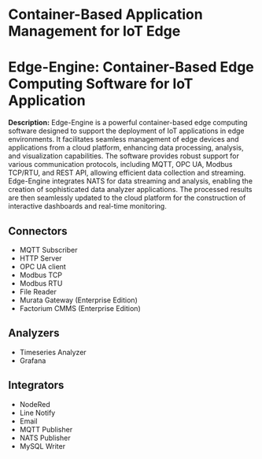 # Container-Based Application Management for IoT Edge
# Edge-Engine: Container-Based Edge Computing Software for IoT Application




**Description:**
Edge-Engine is a powerful container-based edge computing software designed to support the deployment of IoT applications in edge environments. It facilitates seamless management of edge devices and applications from a cloud platform, enhancing data processing, analysis, and visualization capabilities. The software provides robust support for various communication protocols, including MQTT, OPC UA, Modbus TCP/RTU, and REST API, allowing efficient data collection and streaming. Edge-Engine integrates NATS for data streaming and analysis, enabling the creation of sophisticated data analyzer applications. The processed results are then seamlessly updated to the cloud platform for the construction of interactive dashboards and real-time monitoring.
 
## Connectors
- MQTT Subscriber
- HTTP Server
- OPC UA client
- Modbus TCP
- Modbus RTU
- File Reader
- Murata Gateway (Enterprise Edition)
- Factorium CMMS (Enterprise Edition)

## Analyzers
- Timeseries Analyzer
- Grafana

## Integrators
- NodeRed
- Line Notify
- Email
- MQTT Publisher
- NATS Publisher
- MySQL Writer

